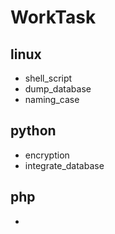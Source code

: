 # WorkTask
## linux
* shell_script
* dump_database
* naming_case
## python
* encryption
* integrate_database
## php
*
